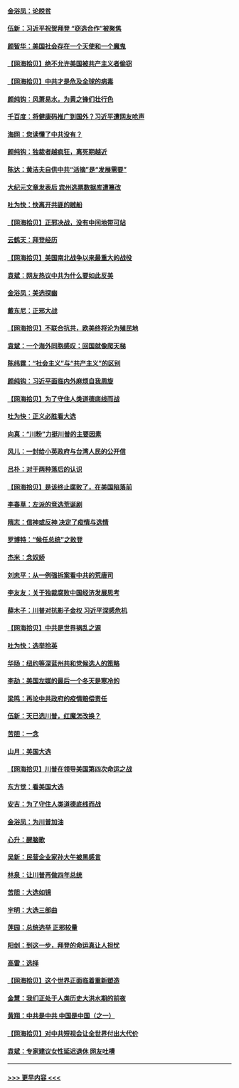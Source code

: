 #### [金浴凤：论脱贫](../pages/nsc993/n12576386.md?t=11262103) 
#### [伍新：习近平祝贺拜登 “窃选合作”被聚焦](../pages/nsc993/n12576358.md?t=11262103) 
#### [颜智华：美国社会存在一个天使和一个魔鬼](../pages/nsc993/n12574299.md?t=11262103) 
#### [【网海拾贝】绝不允许美国被共产主义者偷窃](../pages/nsc993/n12573396.md?t=11262103) 
#### [【网海拾贝】中共才是危及全球的病毒](../pages/nsc993/n12571204.md?t=11262103) 
#### [颜纯钩：风萧易水，为黄之锋们壮行色](../pages/nsc993/n12571487.md?t=11262103) 
#### [千百度：将健康码推广到国外？习近平遭网友呛声](../pages/nsc993/n12570808.md?t=11262103) 
#### [海网：您读懂了中共没有？](../pages/nsc993/n12570487.md?t=11262103) 
#### [颜纯钩：独裁者越疯狂，离死期越近](../pages/nsc993/n12569055.md?t=11262103) 
#### [陈达：黄洁夫自供中共“活摘”是“发展需要”](../pages/nsc993/n12568541.md?t=11262103) 
#### [大纪元文章发表后 宾州选票数据库遭篡改](../pages/nsc993/n12568105.md?t=11262103) 
#### [吐为快：快离开共匪的贼船](../pages/nsc993/n12568462.md?t=11262103) 
#### [【网海拾贝】正邪决战，没有中间地带可站](../pages/nsc993/n12568439.md?t=11262103) 
#### [云鹤天：拜登经历](../pages/nsc993/n12567294.md?t=11262103) 
#### [【网海拾贝】美国南北战争以来最重大的战役](../pages/nsc993/n12567247.md?t=11262103) 
#### [袁斌：网友热议中共为什么要如此反美](../pages/nsc993/n12567162.md?t=11262103) 
#### [金浴凤：美选探幽](../pages/nsc993/n12567147.md?t=11262103) 
#### [戴东尼：正邪大战](../pages/nsc993/n12567033.md?t=11262103) 
#### [【网海拾贝】不联合抗共，欧美终将沦为殖民地](../pages/nsc993/n12565068.md?t=11262103) 
#### [袁斌：一个海外同胞感叹：回国就像爬天梯](../pages/nsc993/n12564986.md?t=11262103) 
#### [陈纬霆：“社会主义”与“共产主义”的区别](../pages/nsc993/n12562417.md?t=11262103) 
#### [颜纯钩：习近平面临内外麻烦自我周旋](../pages/nsc993/n12563356.md?t=11262103) 
#### [【网海拾贝】为了守住人类道德底线而战](../pages/nsc993/n12562542.md?t=11262103) 
#### [吐为快：正义必胜看大选](../pages/nsc993/n12561967.md?t=11262103) 
#### [向真：“川粉”力挺川普的主要因素](../pages/nsc993/n12560774.md?t=11262103) 
#### [风儿：一封给小英政府与台湾人民的公开信](../pages/nsc993/n12560581.md?t=11262103) 
#### [吕朴：对于两种落后的认识](../pages/nsc993/n12560492.md?t=11262103) 
#### [【网海拾贝】是该终止腐败了，在美国陷落前](../pages/nsc993/n12559936.md?t=11262103) 
#### [李春草：左派的竞选荒诞剧](../pages/nsc993/n12558380.md?t=11262103) 
#### [隋志：信神或反神 决定了疫情与选情](../pages/nsc993/n12558255.md?t=11262103) 
#### [罗博特：“候任总统”之败登](../pages/nsc993/n12558189.md?t=11262103) 
#### [杰米：念奴娇](../pages/nsc993/n12558174.md?t=11262103) 
#### [刘忠平：从一例强拆案看中共的荒唐司](../pages/nsc993/n12558036.md?t=11262103) 
#### [李友友：关于独裁腐败中国经济发展思考](../pages/nsc993/n12558004.md?t=11262103) 
#### [薛木子：川普对抗影子金权 习近平深感危机](../pages/nsc993/n12557342.md?t=11262103) 
#### [【网海拾贝】中共是世界祸乱之源](../pages/nsc993/n12555353.md?t=11262103) 
#### [吐为快：选举拾英](../pages/nsc993/n12555041.md?t=11262103) 
#### [华旸：纽约等深蓝州共和党候选人的策略](../pages/nsc993/n12554309.md?t=11262103) 
#### [李劼：美国左媒的最后一个冬天是寒冷的](../pages/nsc993/n12552947.md?t=11262103) 
#### [梁鸣：再论中共政府的疫情赔偿责任](../pages/nsc993/n12553012.md?t=11262103) 
#### [伍新：天已选川普，红魔怎改换？](../pages/nsc993/n12552970.md?t=11262103) 
#### [苦胆：一念](../pages/nsc993/n12552957.md?t=11262103) 
#### [山月：美国大选](../pages/nsc993/n12552446.md?t=11262103) 
#### [【网海拾贝】川普在领导美国第四次命运之战](../pages/nsc993/n12551973.md?t=11262103) 
#### [东方觉：看美国大选](../pages/nsc993/n12551647.md?t=11262103) 
#### [安吉：为了守住人类道德底线而战](../pages/nsc993/n12551111.md?t=11262103) 
#### [金浴凤：为川普加油](../pages/nsc993/n12551085.md?t=11262103) 
#### [心升：醒脑歌](../pages/nsc993/n12550984.md?t=11262103) 
#### [吴新：民营企业家孙大午被黑感言](../pages/nsc993/n12550656.md?t=11262103) 
#### [林泉：让川普再做四年总统](../pages/nsc993/n12550640.md?t=11262103) 
#### [苦胆：大选如镜](../pages/nsc993/n12550630.md?t=11262103) 
#### [宇明：大选三部曲](../pages/nsc993/n12550603.md?t=11262103) 
#### [莲园：总统选举 正邪较量](../pages/nsc993/n12550594.md?t=11262103) 
#### [阳剑：到这一步，拜登的命运真让人担忧](../pages/nsc993/n12549093.md?t=11262103) 
#### [高雷：选择](../pages/nsc993/n12549087.md?t=11262103) 
#### [【网海拾贝】这个世界正面临着重新塑造](../pages/nsc993/n12548326.md?t=11262103) 
#### [金慧：我们正处于人类历史大洪水期的前夜](../pages/nsc993/n12547914.md?t=11262103) 
#### [黄翔：中共是中共 中国是中国（之一）](../pages/nsc993/n12547576.md?t=11262103) 
#### [【网海拾贝】对中共短视会让全世界付出大代价](../pages/nsc993/n12546043.md?t=11262103) 
#### [袁斌：专家建议女性延迟退休 网友吐槽](../pages/nsc993/n12545424.md?t=11262103) 

----
#### [ >>> 更早内容 <<< ](../indexes/nsc993-earlier.md)
